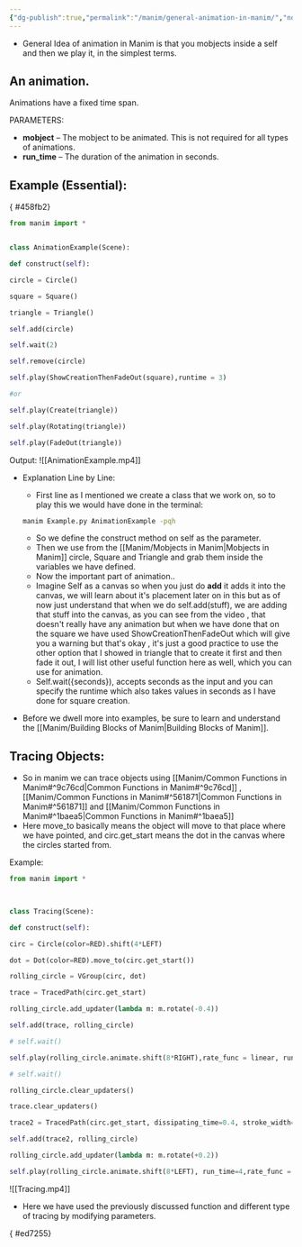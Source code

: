 ```yaml
---
{"dg-publish":true,"permalink":"/manim/general-animation-in-manim/","noteIcon":""}
---
```



- General Idea of animation in Manim is that you mobjects inside a self and then we play it, in the simplest terms.
## An animation.
Animations have a fixed time span.

PARAMETERS:

- **mobject** – The mobject to be animated. This is not required for all types of animations.
- **run_time** – The duration of the animation in seconds.

## Example (Essential):
{ #458fb2}


```python
from manim import *


class AnimationExample(Scene):

def construct(self):

circle = Circle()

square = Square()

triangle = Triangle()

self.add(circle)

self.wait(2)

self.remove(circle)

self.play(ShowCreationThenFadeOut(square),runtime = 3)

#or

self.play(Create(triangle))

self.play(Rotating(triangle))

self.play(FadeOut(triangle))
```
Output:
![[AnimationExample.mp4]]
- Explanation Line by Line:
	- First line as I mentioned we create a class that we work on, so to play this we would have done in the terminal:
	```sh
	manim Example.py AnimationExample -pqh
	```
 
	- So we define the construct method on self as the parameter.
	- Then we use from the [[Manim/Mobjects in Manim\|Mobjects in Manim]] circle, Square and Triangle and grab them inside the variables we have defined.
	- Now the important part of animation..
	- Imagine Self as a canvas so when you just do **add** it adds it into the canvas, we will learn about it's placement later on in this but as of now just understand that when we do self.add(stuff), we are adding that stuff into the canvas, as you can see from the video , that doesn't really have any animation but when we have done that on the square  we have used ShowCreationThenFadeOut which will give you a warning but that's okay , it's just a good practice to use the other option that I showed in triangle that to create it first and then fade it out, I will list other useful function here as well, which you can use for animation. 
	-  Self.wait({seconds}), accepts seconds as the input and you can specify the runtime which also takes values in seconds as I have done for square creation. 






- Before we dwell more into examples, be sure to learn and understand the [[Manim/Building Blocks of Manim\|Building Blocks of Manim]]. 
## Tracing Objects:
- So in manim we can trace objects using [[Manim/Common Functions in Manim#^9c76cd\|Common Functions in Manim#^9c76cd]] ,[[Manim/Common Functions in Manim#^561871\|Common Functions in Manim#^561871]] and [[Manim/Common Functions in Manim#^1baea5\|Common Functions in Manim#^1baea5]]
- Here move_to basically means the object will move to that place where we have pointed, and circ.get_start means the dot in the canvas where the circles started from.


Example:
```python
from manim import *

  

class Tracing(Scene):

def construct(self):

circ = Circle(color=RED).shift(4*LEFT)

dot = Dot(color=RED).move_to(circ.get_start())

rolling_circle = VGroup(circ, dot)

trace = TracedPath(circ.get_start)

rolling_circle.add_updater(lambda m: m.rotate(-0.4))

self.add(trace, rolling_circle)

# self.wait()

self.play(rolling_circle.animate.shift(8*RIGHT),rate_func = linear, run_time = 4)

# self.wait()

rolling_circle.clear_updaters()

trace.clear_updaters()

trace2 = TracedPath(circ.get_start, dissipating_time=0.4, stroke_width=5, stroke_color=BLUE)

self.add(trace2, rolling_circle)

rolling_circle.add_updater(lambda m: m.rotate(+0.2))

self.play(rolling_circle.animate.shift(8*LEFT), run_time=4,rate_func = linear)
```
![[Tracing.mp4]]
- Here we have used the previously discussed function and different type of tracing by modifying parameters.

{ #ed7255}


